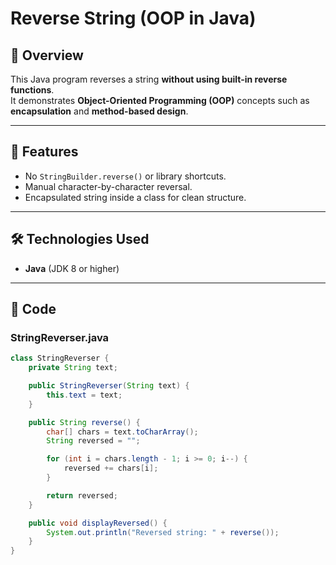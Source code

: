 # Reverse String (OOP in Java)

## 📌 Overview
This Java program reverses a string **without using built-in reverse functions**.  
It demonstrates **Object-Oriented Programming (OOP)** concepts such as **encapsulation** and **method-based design**.

---

## 🚀 Features
- No `StringBuilder.reverse()` or library shortcuts.
- Manual character-by-character reversal.
- Encapsulated string inside a class for clean structure.

---

## 🛠 Technologies Used
- **Java** (JDK 8 or higher)

---

## 📜 Code

### StringReverser.java
```java
class StringReverser {
    private String text;

    public StringReverser(String text) {
        this.text = text;
    }

    public String reverse() {
        char[] chars = text.toCharArray();
        String reversed = "";

        for (int i = chars.length - 1; i >= 0; i--) {
            reversed += chars[i];
        }

        return reversed;
    }

    public void displayReversed() {
        System.out.println("Reversed string: " + reverse());
    }
}
